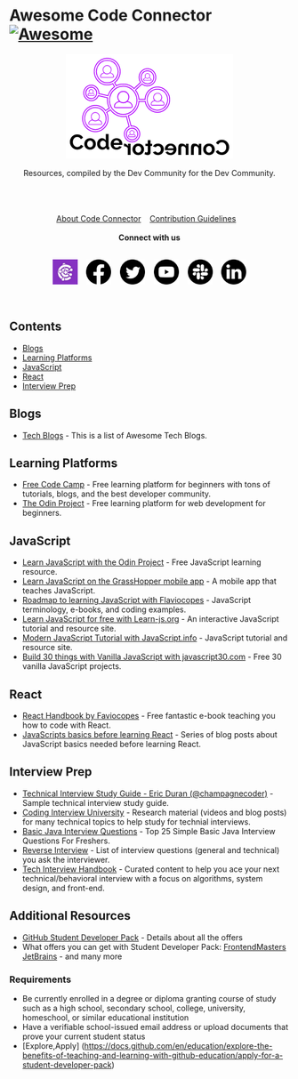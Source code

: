 # Awesome Code Connector [![Awesome](https://awesome.re/badge.svg)](https://awesome.re)

<div align="center">
<a href="https://codeconnector.io/" target="_blank">
	<img src="assets/cc-logos/cc-logo-two.png" alt="codeconnector">
</a>
	<br>
	<p>Resources, compiled by the Dev Community for the Dev Community.</p>
	<br>
	<br>
	<br>
</div>

<div align="center">
	<a href="codeconnector.md">About Code Connector</a>&nbsp;&nbsp;&nbsp;
	<a href="CONTRIBUTING.md">Contribution Guidelines</a>&nbsp;&nbsp;&nbsp;
</div>

<br>

<div align="center">
<b> Connect with us </b>
</div>

<br>

<p align="center">
  <a href="https://codeconnector.io/" target="_blank"><img width="45" height="45" src="assets/cc-logos/cc-logo.jpg" alt="codeconnector"></a>&nbsp;&nbsp;&nbsp;
	<a href="https://www.facebook.com/codeconnector" target="_blank"><img width="45" height="45" src="assets/social-media-icons/facebook-icon.png" alt="facebook"></a>&nbsp;&nbsp;&nbsp;
	<a href="https://twitter.com/codeconnector_" target="_blank"><img width="45" height="45" src="assets/social-media-icons/twitter-icon.png" alt="twitter"></a>&nbsp;&nbsp;&nbsp;
	<a href="https://www.youtube.com/channel/UCILxIdh3uyw64JjtdRmdtVg" target="_blank"><img width="45" height="45" src="assets/social-media-icons/youtube-icon.png" alt="youtube"></a>&nbsp;&nbsp;&nbsp;
	<a href="https://app.slack.com/client/T86NXDXQD/C86NXE3KP" target="_blank"><img width="45" height="45" src="assets/social-media-icons/slack-icon.png" alt="slack"></a>&nbsp;&nbsp;&nbsp;
	<a href="https://www.linkedin.com/company/codeconnector/" target="_blank"><img width="45" height="45"src="assets/social-media-icons/linkedin-icon.png" alt="linkedin"></a>
</p>

<br>

## Contents
<!-- START doctoc generated TOC please keep comment here to allow auto update -->
<!-- DON'T EDIT THIS SECTION, INSTEAD RE-RUN doctoc TO UPDATE -->

- [Blogs](#blogs)
- [Learning Platforms](#learning-platforms)
- [JavaScript](#javascript)
- [React](#react)
- [Interview Prep](#interview-prep)

<!-- END doctoc generated TOC please keep comment here to allow auto update -->

## Blogs
- [Tech Blogs](https://tech-blogs.dev) - This is a list of Awesome Tech Blogs.

## Learning Platforms
- [Free Code Camp](https://www.freecodecamp.org/) - Free learning platform for beginners with tons of tutorials, blogs, and the best developer community.
- [The Odin Project](https://www.theodinproject.com/) - Free learning platform for web development for beginners.

## JavaScript
- [Learn JavaScript with the Odin Project](https://www.theodinproject.com/courses/javascript) - Free JavaScript learning resource.
- [Learn JavaScript on the GrassHopper mobile app](https://grasshopper.app/) - A mobile app that teaches JavaScript.
- [Roadmap to learning JavaScript with Flaviocopes](https://flaviocopes.com/javascript/) - JavaScript terminology, e-books, and coding examples.
- [Learn JavaScript for free with Learn-js.org](https://www.learn-js.org) - An interactive JavaScript tutorial and resource site.
- [Modern JavaScript Tutorial with JavaScript.info](http://javascript.info/) - JavaScript tutorial and resource site.
- [Build 30 things with Vanilla JavaScript with javascript30.com](https://javascript30.com/) - Free 30 vanilla JavaScript projects.

## React
- [React Handbook by Faviocopes](https://www.freecodecamp.org/news/the-react-handbook-b71c27b0a795/) - Free fantastic e-book teaching you how to code with React.
- [JavaScripts basics before learning React](https://dev.to/tracycss/the-vanilla-javascript-basics-to-know-before-learning-react-js-53aj) - Series of blog posts about JavaScript basics needed before learning React.

## Interview Prep
- [Technical Interview Study Guide - Eric Duran (@champagnecoder)](https://docs.google.com/spreadsheets/d/1CrOzYSdF3iV7lS7tVT2OvcjYiz4VXboYuN171EO34kA/htmlview#gid=0) - Sample technical interview study guide.
- [Coding Interview University](https://github.com/jwasham/coding-interview-university) - Research material (videos and blog posts) for many technical topics to help study for technial interviews.
- [Basic Java Interview Questions](https://javaconceptoftheday.com/top-25-simple-basic-java-interview-questions-for-freshers/) - Top 25 Simple Basic Java Interview Questions For Freshers.
- [Reverse Interview](https://github.com/viraptor/reverse-interview/blob/master/README.md) - List of interview questions (general and technical) you ask the interviewer.
- [Tech Interview Handbook](https://github.com/yangshun/tech-interview-handbook) - Curated content to help you ace your next technical/behavioral interview with a focus on algorithms, system design, and front-end. 

## Additional Resources
- [GitHub Student Developer Pack](https://education.github.com/pack) - Details about all the offers
- What offers you can get with Student Developer Pack: [FrontendMasters](https://frontendmasters.com/welcome/github-student-developers/) [JetBrains](https://www.jetbrains.com/community/education/#students) - and many more

### Requirements
- Be currently enrolled in a degree or diploma granting course of study such as a high school, secondary school, college, university, homeschool, or similar educational institution
- Have a verifiable school-issued email address or upload documents that prove your current student status
- [Explore,Apply] (https://docs.github.com/en/education/explore-the-benefits-of-teaching-and-learning-with-github-education/apply-for-a-student-developer-pack)
